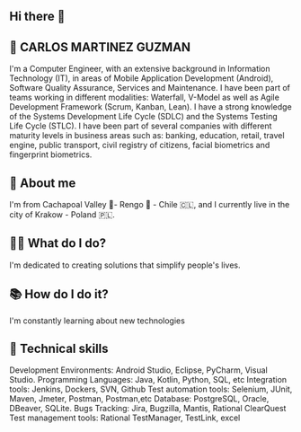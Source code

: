 ## Hi there 👋

<!--
**rodatourcl/rodatourcl** is a ✨ _special_ ✨ repository because its `README.md` (this file) appears on your GitHub profile.
-->

## 👋 CARLOS MARTINEZ GUZMAN
I'm a Computer Engineer, with an extensive background in Information Technology (IT), in areas of Mobile Application Development (Android), Software Quality Assurance, Services and Maintenance.
I have been part of teams working in different modalities: Waterfall, V-Model as well as Agile Development Framework (Scrum, Kanban, Lean). 
I have a strong knowledge of the Systems Development Life Cycle (SDLC) and the Systems Testing Life Cycle (STLC).
I have been part of several companies with different maturity levels in business areas such as: banking, education, retail, travel engine, public transport, civil registry of citizens, facial biometrics and fingerprint biometrics.

## 🌱 About me
I'm from Cachapoal Valley 🍇- Rengo 🍅 - Chile 🇨🇱, and I currently live in the city of Krakow - Poland 🇵🇱.

## 👷🏻 What do I do?
I'm dedicated to creating solutions that simplify people's lives.

## 📚 How do I do it?
I'm constantly learning about new technologies

## 🚀 Technical skills
Development Environments: Android Studio, Eclipse, PyCharm, Visual Studio.
Programming Languages: Java, Kotlin, Python, SQL, etc
Integration tools: Jenkins, Dockers, SVN, Github
Test automation tools: Selenium, JUnit, Maven, Jmeter, Postman, Postman,etc
Database: PostgreSQL, Oracle, DBeaver, SQLite.
Bugs Tracking: Jira, Bugzilla, Mantis, Rational ClearQuest
Test management tools: Rational TestManager, TestLink, excel
